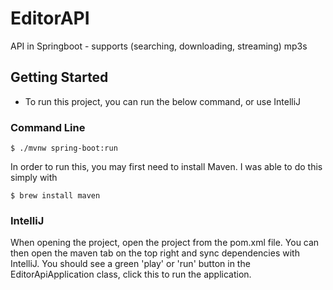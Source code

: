 # EditorAPI
API in Springboot - supports (searching, downloading, streaming) mp3s 

## Getting Started
- To run this project, you can run the below command, or use IntelliJ

### Command Line
```shell
$ ./mvnw spring-boot:run
```
In order to run this, you may first need to install Maven. I was able to do this simply with
```shell
$ brew install maven
```

### IntelliJ
When opening the project, open the project from the pom.xml file. You can then open the maven tab on the
top right and sync dependencies with IntelliJ. You should see a green 'play' or 'run' button in the EditorApiApplication
class, click this to run the application.
